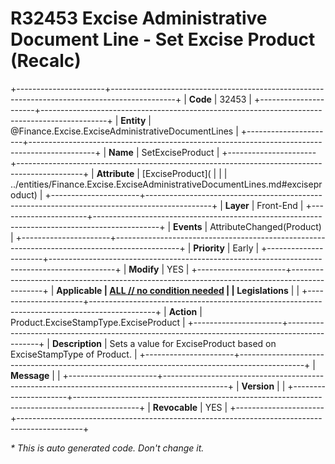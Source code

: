 ﻿---
erp.type: front-end-business-rule
erp.entity: Finance.Excise.ExciseAdministrativeDocumentLines
---

# R32453 Excise Administrative Document Line - Set Excise Product (Recalc)
+----------------------+----------------------------------------------------------------------------------------------+
| **Code**             | 32453                                                                                        |
+----------------------+----------------------------------------------------------------------------------------------+
| **Entity**           | @Finance.Excise.ExciseAdministrativeDocumentLines                                            |
+----------------------+----------------------------------------------------------------------------------------------+
| **Name**             | SetExciseProduct                                                                             |
+----------------------+----------------------------------------------------------------------------------------------+
| **Attribute**        | [ExciseProduct](                                                                             |
|                      | ../entities/Finance.Excise.ExciseAdministrativeDocumentLines.md#exciseproduct)               |
+----------------------+----------------------------------------------------------------------------------------------+
| **Layer**            | Front-End                                                                                    |
+----------------------+----------------------------------------------------------------------------------------------+
| **Events**           | AttributeChanged(Product)                                                                    |
+----------------------+----------------------------------------------------------------------------------------------+
| **Priority**         | Early                                                                                        |
+----------------------+----------------------------------------------------------------------------------------------+
| **Modify**           | YES                                                                                          |
+----------------------+----------------------------------------------------------------------------------------------+
| **Applicable         | [ALL // no condition needed](xref:applicable-legislations)                                   |
| Legislations**       |                                                                                              |
+----------------------+----------------------------------------------------------------------------------------------+
| **Action**           | Product.ExciseStampType.ExciseProduct                                                        |
+----------------------+----------------------------------------------------------------------------------------------+
| **Description**      | Sets a value for ExciseProduct based on ExciseStampType of Product.                          |
+----------------------+----------------------------------------------------------------------------------------------+
| **Message**          |                                                                                              |
+----------------------+----------------------------------------------------------------------------------------------+
| **Version**          |                                                                                              |
+----------------------+----------------------------------------------------------------------------------------------+
| **Revocable**        | YES                                                                                          |
+----------------------+----------------------------------------------------------------------------------------------+

*\* This is auto generated code. Don't change it.*
